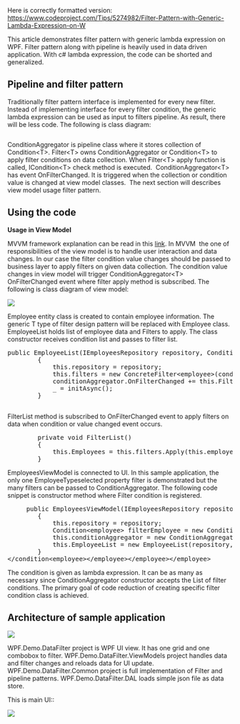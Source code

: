 Here is correctly formatted version: https://www.codeproject.com/Tips/5274982/Filter-Pattern-with-Generic-Lambda-Expression-on-W


<p>This article demonstrates filter pattern with generic lambda expression on WPF. Filter pattern along with pipeline is heavily used in data driven application. With c# lambda expression, the code can be shorted and generalized.</p>

<h2>Pipeline and filter pattern</h2>

<p>Traditionally filter pattern interface is implemented for every new filter. Instead of implementing interface for every filter condition, the generic lambda expression can be used as input to filters pipeline. As result, there will be less code. The following is class diagram:</p>

<p><img alt="" src="FilterPattern.png" /></p>

<p>ConditionAggregator is pipeline class where it stores collection of Condition&lt;T&gt;. Filter&lt;T&gt; owns ConditionAggregator or Condition&lt;T&gt; to apply filter conditions on data collection. When Filter&lt;T&gt; apply function is called, ICondition&lt;T&gt; check method is executed.&nbsp; ConditionAggregator&lt;T&gt; has event OnFilterChanged. It is triggered when the collection or condition value is changed at view model classes.&nbsp; The next section will describes view model usage filter pattern.</p>

<h2>Using the code</h2>

<p><strong>Usage in View Model</strong></p>

<p>MVVM framework explanation can be read in this <a href="https://www.tutorialspoint.com/mvvm/mvvm_responsibilities.htm">link</a>. In MVVM&nbsp; the one of responsibilities of the view model is to handle user interaction and data changes. In our case the filter condition value changes should be passed to business layer to apply filters on given data collection. The condition value changes in view model will trigger ConditionAggregator&lt;T&gt; OnFilterChanged event where filter apply method is subscribed. The following is class diagram of view model:</p>

<p><img src="ViewModel.png" /></p>

<p>Employee entity class is created to contain employee information. The generic T type of filter design pattern will be replaced with Employee class. EmployeeList holds list of employee data and Filters to apply. The class constructor receives condition list and passes to filter list.</p>

<pre lang="C#">
public EmployeeList(IEmployeesRepository repository, ConditionAggregator&lt;employee&gt; conditionAggregator)
        {
            this.repository = repository;
            this.filters = new ConcreteFilter&lt;employee&gt;(conditionAggregator);
            conditionAggregator.OnFilterChanged += this.FilterList;
            _ = initAsync();
        }

</pre>

<p>FilterList method is subscribed to OnFilterChanged event to apply filters on data when condition or value changed event occurs.</p>

<pre>
        private void FilterList()
        {
            this.Employees = this.filters.Apply(this.employeesFullList);
        }</pre>

<p>EmployeesViewModel is connected to UI. In this sample application, the only one EmployeeTypeselected property filter is demonstrated but the many filters can be passed to ConditionAggregator. The following code snippet is constructor method where Filter condition is registered.</p>

<pre>
     public EmployeesViewModel(IEmployeesRepository repository)
        {
            this.repository = repository;
            Condition&lt;employee&gt; filterEmployee = new Condition&lt;employee&gt;((e) =&gt; e.employeeCode == this.EmployeeTypeSelected);
            this.conditionAggregator = new ConditionAggregator&lt;employee&gt;(new List&lt;condition&lt;employee&gt;&gt; { filterEmployee });
            this.EmployeeList = new EmployeeList(repository, this.conditionAggregator);            
        }  
&lt;/condition&lt;employee&gt;&lt;/employee&gt;&lt;/employee&gt;&lt;/employee&gt;</pre>

<p>The condition is given as lambda expression. It can be as many as necessary since ConditionAggregator constructor accepts the List of filter conditions. The primary goal of code reduction of creating specific filter condition class is achieved.</p>

<h2>Architecture of sample application</h2>

<p><img src="architecture.png" /></p>

<p>WPF.Demo.DataFilter project is WPF UI view. It has one grid and one combobox to filter. WPF.Demo.DataFilter.ViewModels project handles data and filter changes and reloads data for UI update. WPF.Demo.DataFilter.Common project is full implementation of Filter and pipeline patterns. WPF.Demo.DataFilter.DAL loads simple json file as data store.</p>

<p>This is main UI::</p>

<p><img src="mainui.png" /></p>
